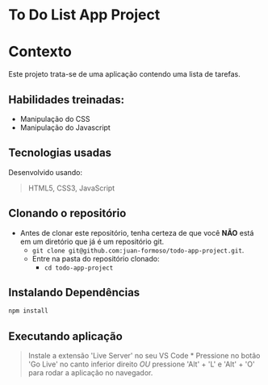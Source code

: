 # To Do List App Project

# Contexto

Este projeto trata-se de uma aplicação contendo uma lista de tarefas.

## Habilidades treinadas:

* Manipulação do CSS
* Manipulação do Javascript

## Tecnologias usadas

Desenvolvido usando:
> HTML5, CSS3, JavaScript

## Clonando o repositório

* Antes de clonar este repositório, tenha certeza de que você **NÃO** está em um diretório que já é um repositório git.
  * `git clone git@github.com:juan-formoso/todo-app-project.git`.
  * Entre na pasta do repositório clonado:
    * `cd todo-app-project`

## Instalando Dependências

```bash
npm install
``` 

## Executando aplicação

  > Instale a extensão 'Live Server' no seu VS Code
    * Pressione no botão 'Go Live' no canto inferior direito *OU* pressione 'Alt' + 'L' e 'Alt' + 'O' para rodar a aplicação no navegador.